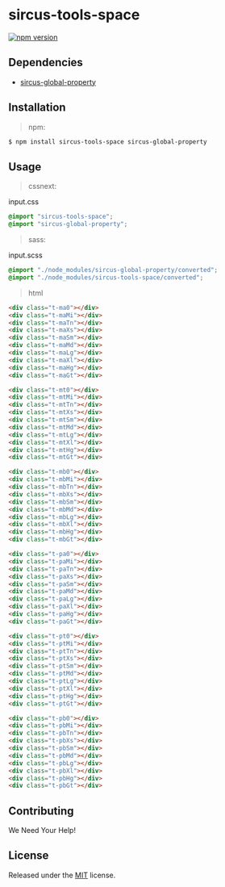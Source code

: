 # sircus-tools-space

[![npm version](https://img.shields.io/npm/v/sircus-tools-space.svg?style=flat)](https://www.npmjs.com/package/sircus-tools-space)

## Dependencies
- [sircus-global-property](https://github.com/sircus/global-property)


## Installation

> npm:

```bash
$ npm install sircus-tools-space sircus-global-property
```

## Usage

> cssnext:

input.css
```css
@import "sircus-tools-space";
@import "sircus-global-property";
```

> sass:

input.scss
```scss
@import "./node_modules/sircus-global-property/converted";
@import "./node_modules/sircus-tools-space/converted";
```


> html

```html
<div class="t-ma0"></div>
<div class="t-maMi"></div>
<div class="t-maTn"></div>
<div class="t-maXs"></div>
<div class="t-maSm"></div>
<div class="t-maMd"></div>
<div class="t-maLg"></div>
<div class="t-maXl"></div>
<div class="t-maHg"></div>
<div class="t-maGt"></div>

<div class="t-mt0"></div>
<div class="t-mtMi"></div>
<div class="t-mtTn"></div>
<div class="t-mtXs"></div>
<div class="t-mtSm"></div>
<div class="t-mtMd"></div>
<div class="t-mtLg"></div>
<div class="t-mtXl"></div>
<div class="t-mtHg"></div>
<div class="t-mtGt"></div>

<div class="t-mb0"></div>
<div class="t-mbMi"></div>
<div class="t-mbTn"></div>
<div class="t-mbXs"></div>
<div class="t-mbSm"></div>
<div class="t-mbMd"></div>
<div class="t-mbLg"></div>
<div class="t-mbXl"></div>
<div class="t-mbHg"></div>
<div class="t-mbGt"></div>

<div class="t-pa0"></div>
<div class="t-paMi"></div>
<div class="t-paTn"></div>
<div class="t-paXs"></div>
<div class="t-paSm"></div>
<div class="t-paMd"></div>
<div class="t-paLg"></div>
<div class="t-paXl"></div>
<div class="t-paHg"></div>
<div class="t-paGt"></div>

<div class="t-pt0"></div>
<div class="t-ptMi"></div>
<div class="t-ptTn"></div>
<div class="t-ptXs"></div>
<div class="t-ptSm"></div>
<div class="t-ptMd"></div>
<div class="t-ptLg"></div>
<div class="t-ptXl"></div>
<div class="t-ptHg"></div>
<div class="t-ptGt"></div>

<div class="t-pb0"></div>
<div class="t-pbMi"></div>
<div class="t-pbTn"></div>
<div class="t-pbXs"></div>
<div class="t-pbSm"></div>
<div class="t-pbMd"></div>
<div class="t-pbLg"></div>
<div class="t-pbXl"></div>
<div class="t-pbHg"></div>
<div class="t-pbGt"></div>
```


## Contributing

We Need Your Help!


## License
Released under the [MIT](https://github.com/sircus/license/blob/master/LICENSE) license.
